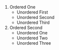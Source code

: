 1. Ordered One
   * Unordered First
   * Unordered Second
   * Unordered Third
1. Ordered Second
   * Unordered One
   * Unordered Two
   * Unordered Three